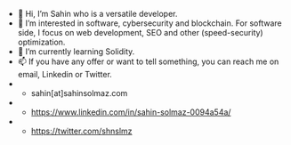 - 👋 Hi, I’m Sahin who is a versatile developer.
- 👀 I’m interested in software, cybersecurity and blockchain. For software side, I focus on web development, SEO and other (speed-security) optimization.
- 🌱 I’m currently learning Solidity.
- 📫 If you have any offer or want to tell something, you can reach me on email, Linkedin or Twitter.
- - sahin[at]sahinsolmaz.com
- - https://www.linkedin.com/in/sahin-solmaz-0094a54a/
- - https://twitter.com/shnslmz
